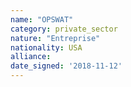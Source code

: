 ```yaml
---
name: "OPSWAT"
category: private_sector
nature: "Entreprise"
nationality: USA
alliance: 
date_signed: '2018-11-12'
---
```

    